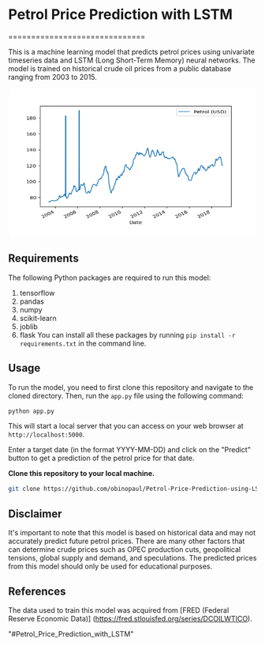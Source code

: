 # Petrol Price Prediction with LSTM 
==============================
                                                                    
This is a machine learning model that predicts petrol prices using univariate timeseries data and LSTM (Long Short-Term Memory) neural networks. The model is trained on historical crude oil prices from a public database ranging from 2003 to 2015.

<p align="center">
  <img src="Images/time_series_plot.png" alt="Alt text" width="500" height="300">
</p>

## Requirements
The following Python packages are required to run this model:

1. tensorflow
2. pandas
3. numpy
4. scikit-learn
5. joblib
6. flask
You can install all these packages by running ```pip install -r requirements.txt``` in the command line.

## Usage
To run the model, you need to first clone this repository and navigate to the cloned directory. Then, run the ```app.py``` file using the following command:  
```bash    
python app.py                         
```  
This will start a local server that you can access on your web browser at ```http://localhost:5000```.

Enter a target date (in the format YYYY-MM-DD) and click on the "Predict" button to get a prediction of the petrol price for that date.

**Clone this repository to your local machine.**
```bash
git clone https://github.com/obinopaul/Petrol-Price-Prediction-using-LSTM.git                                      
```

## Disclaimer
It's important to note that this model is based on historical data and may not accurately predict future petrol prices. There are many other factors that can determine crude prices such as OPEC production cuts, geopolitical tensions, global supply and demand, and speculations. The predicted prices from this model should only be used for educational purposes.

## References
The data used to train this model was acquired from [FRED (Federal Reserve Economic Data)] (https://fred.stlouisfed.org/series/DCOILWTICO).

"#Petrol_Price_Prediction_with_LSTM"
